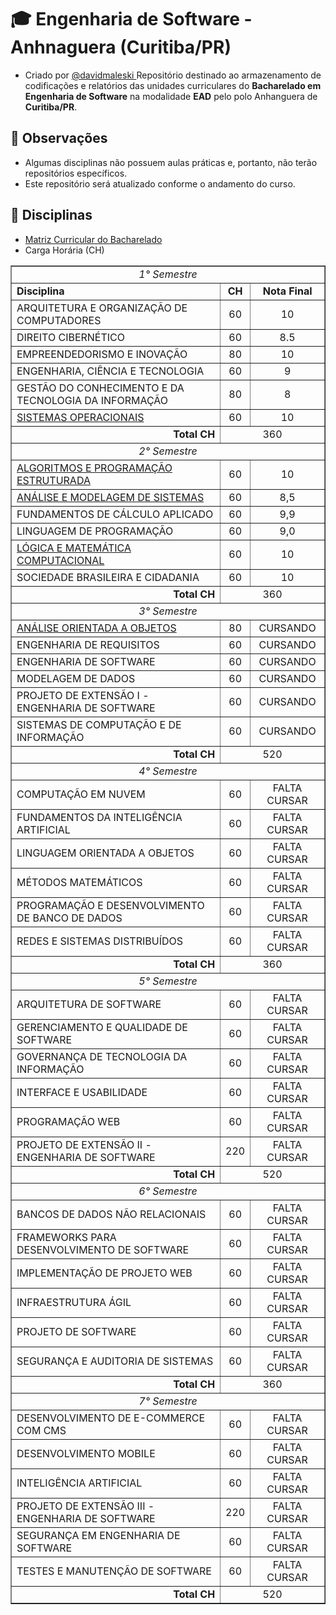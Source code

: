 # 🎓 Engenharia de Software - Anhnaguera (Curitiba/PR)
   - Criado por <a href="https://github.com/davidmaleski"> @davidmaleski </a>
Repositório destinado ao armazenamento de codificações e relatórios das unidades curriculares do **Bacharelado em Engenharia de Software** na modalidade **EAD** pelo polo Anhanguera de **Curitiba/PR**.

## 📌 Observações  
- Algumas disciplinas não possuem aulas práticas e, portanto, não terão repositórios específicos.  
- Este repositório será atualizado conforme o andamento do curso.  
## 📁 Disciplinas
* [Matriz Curricular do Bacharelado](https://drive.google.com/file/d/1iMnIWu4O3ZeLK44DukZsbdVN9pryL3P7/view?usp=sharing)
* Carga Horária (CH)
<table border="1">
    <tr>
        <td colspan="3" align="center"><i>1° Semestre</i></td>
    </tr>
    <tr>
        <td><strong>Disciplina</strong></td>
        <td align="center"><strong>CH</strong></td>
        <td align="center"><strong>Nota Final</strong></td>
    </tr>
    <tr>
        <td>ARQUITETURA E ORGANIZAÇÃO DE COMPUTADORES</td>
        <td align="center">60</td>
        <td align="center">10</td>
    </tr>
    <tr>
        <td>DIREITO CIBERNÉTICO</td>
        <td align="center">60</td>
        <td align="center">8.5</td>
    </tr>
    <tr>
        <td>EMPREENDEDORISMO E INOVAÇÃO</td>
        <td align="center">80</td>
        <td align="center">10</td>
    </tr>
    <tr>
        <td>ENGENHARIA, CIÊNCIA E TECNOLOGIA</td>
        <td align="center">60</td>
        <td align="center">9</td>
    </tr>
    <tr>
        <td>GESTÃO DO CONHECIMENTO E DA TECNOLOGIA DA INFORMAÇÃO</td>
        <td align="center">80</td>
        <td align="center">8</td>
    </tr>
    <tr>
        <td><a href="https://docs.google.com/document/d/1crMjTVgTO-Pmj7ZaU21qBVKsTZjleK8S/edit?usp=drive_link&ouid=114457480144665556428&rtpof=true&sd=true">SISTEMAS OPERACIONAIS</a></td>
        <td align="center">60</td>
        <td align="center">10</td>
    </tr>
    <tr>
        <td align="right"><strong>Total CH</strong></td>
        <td colspan="2" align="center">360</td>
    </tr>
    <tr>
        <td colspan="3" align="center"><i>2° Semestre</i></td>
    </tr>
    <tr>
        <td><a href='https://drive.google.com/file/d/1-aoOTO8dUP6N0fEKijr6SCdi-3e0v1aK/view?usp=drive_link'>ALGORITMOS E PROGRAMAÇÃO ESTRUTURADA</a></td>
        <td align="center">60</td>
        <td align="center">10</td>
    </tr>
    <tr>
        <td><a href="https://drive.google.com/file/d/1zgDMc_nRi7j5j_Z4ZWhccfmYIKYibMXy/view?usp=drive_link">ANÁLISE E MODELAGEM DE SISTEMAS</a></td>
        <td align="center">60</td>
        <td align="center">8,5</td>
    </tr>
    <tr>
        <td>FUNDAMENTOS DE CÁLCULO APLICADO</td>
        <td align="center">60</td>
        <td align="center">9,9</td>
    </tr>
    <tr>
        <td>LINGUAGEM DE PROGRAMAÇÃO</td>
        <td align="center">60</td>
        <td align="center">9,0</td>
    </tr>
    <tr>
        <td><a href='https://drive.google.com/file/d/1L5SwqP3hV8sC5qoC-qgYdc0yJgJuLG-B/view?usp=drive_link'>LÓGICA E MATEMÁTICA COMPUTACIONAL</a></td>
        <td align="center">60</td>
        <td align="center">10</td>
    </tr>
    <tr>
        <td>SOCIEDADE BRASILEIRA E CIDADANIA</td>
        <td align="center">60</td>
        <td align="center">10</td>
    </tr>
    <tr>
        <td align="right"><strong>Total CH</strong></td>
        <td colspan="2" align="center">360</td>
    </tr>
    <tr>
        <td colspan="3" align="center"><i>3° Semestre</i></td>
    </tr>
    <tr>
        <td><a href='https://docs.google.com/document/d/1crMjTVgTO-Pmj7ZaU21qBVKsTZjleK8S/edit?usp=drive_link&ouid=114457480144665556428&rtpof=true&sd=true'>ANÁLISE ORIENTADA A OBJETOS</a></td>
        <td align="center">80</td>
        <td align="center">CURSANDO</td>
    </tr>
    <tr>
        <td>ENGENHARIA DE REQUISITOS</td>
        <td align="center">60</td>
        <td align="center">CURSANDO</td>
    </tr>
    <tr>
        <td>ENGENHARIA DE SOFTWARE</td>
        <td align="center">60</td>
        <td align="center">CURSANDO</td>
    </tr>
    <tr>
        <td>MODELAGEM DE DADOS</td>
        <td align="center">60</td>
        <td align="center">CURSANDO</td>
    </tr>
    <tr>
        <td>PROJETO DE EXTENSÃO I - ENGENHARIA DE SOFTWARE</td>
        <td align="center">60</td>
        <td align="center">CURSANDO</td>
    </tr>
    <tr>
        <td>SISTEMAS DE COMPUTAÇÃO E DE INFORMAÇÃO</td>
        <td align="center">60</td>
        <td align="center">CURSANDO</td>
    </tr>
    <tr>
        <td align="right"><strong>Total CH</strong></td>
        <td colspan="2" align="center">520</td>
    </tr>
    <tr>
        <td colspan="3" align="center"><i>4° Semestre</i></td>
    </tr>
    <tr>
        <td>COMPUTAÇÃO EM NUVEM</td>
        <td align="center">60</td>
        <td align="center">FALTA CURSAR</td>
    </tr>
    <tr>
        <td>FUNDAMENTOS DA INTELIGÊNCIA ARTIFICIAL</td>
        <td align="center">60</td>
        <td align="center">FALTA CURSAR</td>
    </tr>
    <tr>
        <td>LINGUAGEM ORIENTADA A OBJETOS</td>
        <td align="center">60</td>
        <td align="center">FALTA CURSAR</td>
    </tr>
    <tr>
        <td>MÉTODOS MATEMÁTICOS</td>
        <td align="center">60</td>
        <td align="center">FALTA CURSAR</td>
    </tr>
    <tr>
        <td>PROGRAMAÇÃO E DESENVOLVIMENTO DE BANCO DE DADOS</td>
        <td align="center">60</td>
        <td align="center">FALTA CURSAR</td>
    </tr>
    <tr>
        <td>REDES E SISTEMAS DISTRIBUÍDOS</td>
        <td align="center">60</td>
        <td align="center">FALTA CURSAR</td>
    </tr>
    <tr>
        <td align="right"><strong>Total CH</strong></td>
        <td colspan="2" align="center">360</td>
    </tr>
    <tr>
        <td colspan="3" align="center"><i>5° Semestre</i></td>
    </tr>
    <tr>
        <td>ARQUITETURA DE SOFTWARE</td>
        <td align="center">60</td>
        <td align="center">FALTA CURSAR</td>
    </tr>
    <tr>
        <td>GERENCIAMENTO E QUALIDADE DE SOFTWARE</td>
        <td align="center">60</td>
        <td align="center">FALTA CURSAR</td>
    </tr>
    <tr>
        <td>GOVERNANÇA DE TECNOLOGIA DA INFORMAÇÃO</td>
        <td align="center">60</td>
        <td align="center">FALTA CURSAR</td>
    </tr>
    <tr>
        <td>INTERFACE E USABILIDADE</td>
        <td align="center">60</td>
        <td align="center">FALTA CURSAR</td>
    </tr>
    <tr>
        <td>PROGRAMAÇÃO WEB</td>
        <td align="center">60</td>
        <td align="center">FALTA CURSAR</td>
    </tr>
    <tr>
        <td>PROJETO DE EXTENSÃO II - ENGENHARIA DE SOFTWARE</td>
        <td align="center">220</td>
        <td align="center">FALTA CURSAR</td>
    </tr>
    <tr>
        <td align="right"><strong>Total CH</strong></td>
        <td colspan="2" align="center">520</td>
    </tr>
    <tr>
        <td colspan="3" align="center"><i>6° Semestre</i></td>
    </tr>
    <tr>
        <td>BANCOS DE DADOS NÃO RELACIONAIS</td>
        <td align="center">60</td>
        <td align="center">FALTA CURSAR</td>
    </tr>
    <tr>
        <td>FRAMEWORKS PARA DESENVOLVIMENTO DE SOFTWARE</td>
        <td align="center">60</td>
        <td align="center">FALTA CURSAR</td>
    </tr>
    <tr>
        <td>IMPLEMENTAÇÃO DE PROJETO WEB</td>
        <td align="center">60</td>
        <td align="center">FALTA CURSAR</td>
    </tr>
    <tr>
        <td>INFRAESTRUTURA ÁGIL</td>
        <td align="center">60</td>
        <td align="center">FALTA CURSAR</td>
    </tr>
    <tr>
        <td>PROJETO DE SOFTWARE</td>
        <td align="center">60</td>
        <td align="center">FALTA CURSAR</td>
    </tr>
    <tr>
        <td>SEGURANÇA E AUDITORIA DE SISTEMAS</td>
        <td align="center">60</td>
        <td align="center">FALTA CURSAR</td>
    </tr>
    <tr>
        <td align="right"><strong>Total CH</strong></td>
        <td colspan="2" align="center">360</td>
    </tr>
    <tr>
        <td colspan="3" align="center"><i>7° Semestre</i></td>
    </tr>
    <tr>
        <td>DESENVOLVIMENTO DE E-COMMERCE COM CMS</td>
        <td align="center">60</td>
        <td align="center">FALTA CURSAR</td>
    </tr>
    <tr>
        <td>DESENVOLVIMENTO MOBILE</td>
        <td align="center">60</td>
        <td align="center">FALTA CURSAR</td>
    </tr>
    <tr>
        <td>INTELIGÊNCIA ARTIFICIAL</td>
        <td align="center">60</td>
        <td align="center">FALTA CURSAR</td>
    </tr>
    <tr>
        <td>PROJETO DE EXTENSÃO III - ENGENHARIA DE SOFTWARE</td>
        <td align="center">220</td>
        <td align="center">FALTA CURSAR</td>
    </tr>
    <tr>
        <td>SEGURANÇA EM ENGENHARIA DE SOFTWARE</td>
        <td align="center">60</td>
        <td align="center">FALTA CURSAR</td>
    </tr>
    <tr>
        <td>TESTES E MANUTENÇÃO DE SOFTWARE</td>
        <td align="center">60</td>
        <td align="center">FALTA CURSAR</td>
    </tr>
    <tr>
        <td align="right"><strong>Total CH</strong></td>
        <td colspan="2" align="center">520</td>
    </tr>
</table>
